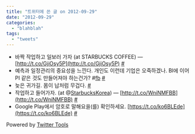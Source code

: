 ```yaml
---
title: "트위터에 쓴 글 on 2012-09-29"
date: "2012-09-29"
categories: 
  - "blahblah"
tags: 
  - "tweets"
---
```


- 바짝 작업하고 일보러 가자 (at STARBUCKS COFFEE) — [http://t.co/GjiOsy5P](http://t.co/GjiOsy5P) [#](http://twitter.com/blurblah/statuses/250629294714404867)
- 예측과 일정관리의 중요성을 느낀다. 개인도 이런데 기업은 오죽하겠나. BI에 이어 PI 같은 것도 만들어져야 하는건가? #[fb](http://search.twitter.com/search?q=%23fb) [#](http://twitter.com/blurblah/statuses/250859908625473536)
- 늦은 귀가길. 몸이 납처럼 무겁다. [#](http://twitter.com/blurblah/statuses/250972142529814528)
- 작업하고 들어가자. (at @[StarbucksKorea](http://twitter.com/StarbucksKorea)) — [http://t.co/WniNMFBB](http://t.co/WniNMFBB) [#](http://twitter.com/blurblah/statuses/251286076273070080)
- Google Play에서 암호로 말해요을(를) 확인하세요. [https://t.co/ko6BLEde](https://t.co/ko6BLEde) [#](http://twitter.com/blurblah/statuses/251549592338956289)

Powered by [Twitter Tools](http://alexking.org/projects/wordpress)
